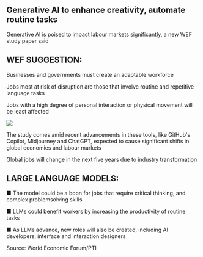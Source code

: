 ## Generative AI to enhance creativity, automate routine tasks

Generative AI is poised to impact labour markets significantly, a new WEF study paper said

## WEF SUGGESTION:

Businesses and governments must create an adaptable workforce

Jobs most at risk of disruption are those that involve routine and repetitive language tasks

Jobs with a high degree of personal interaction or physical movement will be least affected

![](_page_0_Picture_6.jpeg)

The study comes amid recent advancements in these tools, like GitHub's Copilot, Midjourney and ChatGPT, expected to cause significant shifts in global economies and labour markets

Global jobs will change in the next five years due to industry transformation

## **LARGE LANGUAGE** MODELS:

■ The model could be a boon for jobs that require critical thinking, and complex problemsolving skills

■ LLMs could benefit workers by increasing the productivity of routine tasks

■ As LLMs advance, new roles will also be created, including Al developers, interface and interaction designers

Source: World Economic Forum/PTI